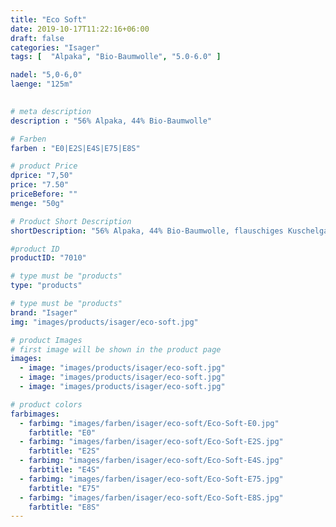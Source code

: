```yaml
---
title: "Eco Soft"
date: 2019-10-17T11:22:16+06:00
draft: false
categories: "Isager"
tags: [  "Alpaka", "Bio-Baumwolle", "5.0-6.0" ]

nadel: "5,0-6,0" 
laenge: "125m"	

 
# meta description
description : "56% Alpaka, 44% Bio-Baumwolle"

# Farben
farben : "E0|E2S|E4S|E75|E8S"

# product Price
dprice: "7,50"
price: "7.50"
priceBefore: ""
menge: "50g"

# Product Short Description
shortDescription: "56% Alpaka, 44% Bio-Baumwolle, flauschiges Kuschelgarn"

#product ID
productID: "7010"

# type must be "products"
type: "products"

# type must be "products"
brand: "Isager"
img: "images/products/isager/eco-soft.jpg"  

# product Images
# first image will be shown in the product page
images:
  - image: "images/products/isager/eco-soft.jpg"
  - image: "images/products/isager/eco-soft.jpg"
  - image: "images/products/isager/eco-soft.jpg"

# product colors
farbimages:
  - farbimg: "images/farben/isager/eco-soft/Eco-Soft-E0.jpg"
    farbtitle: "E0"
  - farbimg: "images/farben/isager/eco-soft/Eco-Soft-E2S.jpg"
    farbtitle: "E2S"
  - farbimg: "images/farben/isager/eco-soft/Eco-Soft-E4S.jpg"
    farbtitle: "E4S"
  - farbimg: "images/farben/isager/eco-soft/Eco-Soft-E75.jpg"
    farbtitle: "E75"
  - farbimg: "images/farben/isager/eco-soft/Eco-Soft-E8S.jpg"
    farbtitle: "E8S"
---
```



